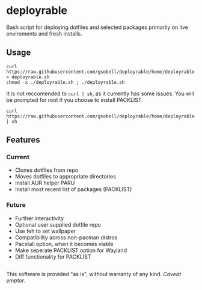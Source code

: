 # deployrable
Bash script for deploying dotfiles and selected packages primarily on live enviroments and fresh installs.

## Usage
```shell
curl https://raw.githubusercontent.com/gsobell/deployrable/home/deployrable.sh > deployrable.sh
chmod -x ./deployrable.sh ; ./deployrable.sh
```


It is not reccomended to ```curl | sh```, as it currently has some issues.
You will be prompted for root if you choose to install PACKLIST.

```shell
curl https://raw.githubusercontent.com/gsobell/deployrable/home/deployrable.sh | sh
```
## Features

### Current
- Clones dotfiles from repo
- Moves dotfiles to appropriate directories
- Install AUR helper PARU
- Install most recent list of packages (PACKLIST)

### Future
- Further interactivity
- Optional user supplied dotfile repo
- Use feh to set wallpaper
- Compatibility across non-pacman distros
- Pacstall option, when it becomes viable
- Make seperate PACKLIST option for Wayland
- Diff functionality for PACKLIST

##
This software is provided "as is", without warranty of any kind. *Caveat emptor*.
